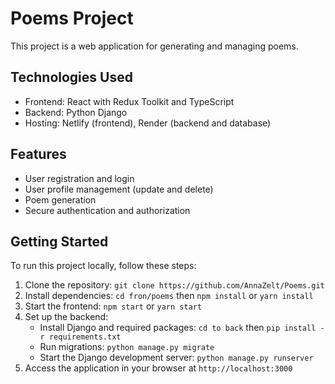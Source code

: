 # Poems Project

This project is a web application for generating and managing poems.

## Technologies Used

- Frontend: React with Redux Toolkit and TypeScript
- Backend: Python Django
- Hosting: Netlify (frontend), Render (backend and database)

## Features

- User registration and login
- User profile management (update and delete)
- Poem generation
- Secure authentication and authorization

## Getting Started

To run this project locally, follow these steps:

1. Clone the repository: `git clone https://github.com/AnnaZelt/Poems.git`
2. Install dependencies: `cd fron/poems` then `npm install` or `yarn install`
3. Start the frontend: `npm start` or `yarn start`
4. Set up the backend:
   - Install Django and required packages: `cd to back` then `pip install -r requirements.txt`
   - Run migrations: `python manage.py migrate`
   - Start the Django development server: `python manage.py runserver`
5. Access the application in your browser at `http://localhost:3000`